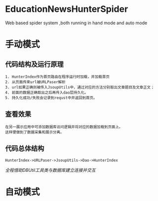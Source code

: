# EducationNewsHunterSpider
Web based spider system ,both running in hand mode and auto mode
# 手动模式
## 代码结构及运行原理
	1. HunterIndex作为首页路由在程序运行时加载，并加载首页
	2. 从页面传来url被URLPaser解析
	3. url如果正确则被传入JsoupUtils中，通过对应的方法分别取出文章题目及文章正文；
	4. 前面的数据正确取出之后再传入dao层持久化。
	5. 持久化成功/失败会记录到requst中并返回到首页。
## 查看效果
	在另一展示应用中可添加数据库访问逻辑并将对应的数据加载到页面上。
	这样便做到了数据采集和展示分离。
## 代码总体结构
	HunterIndex->URLPaser->JsoupUtils->Dao->HunterIndex

*全程借助DBUtil工具类与数据库建立连接并交互*
# 自动模式